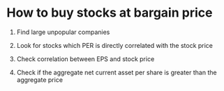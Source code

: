 # How to buy stocks at bargain price

1. Find large unpopular companies

2. Look for stocks which PER is directly correlated with the stock price

3. Check correlation between EPS and stock price

4. Check if the aggregate net current asset per share is greater than the aggregate price